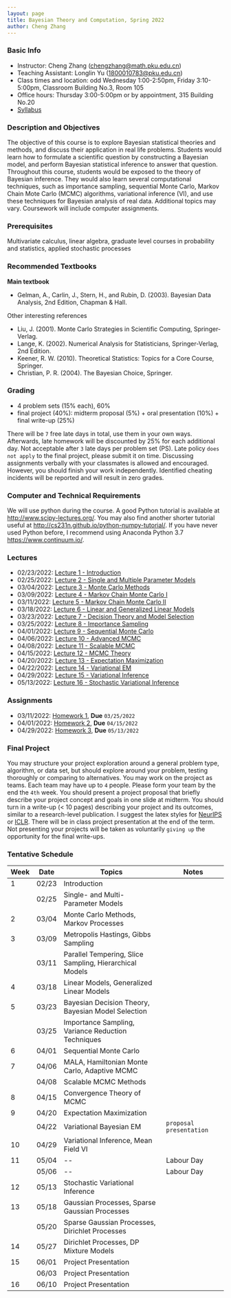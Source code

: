 ```yaml
---
layout: page
title: Bayesian Theory and Computation, Spring 2022
author: Cheng Zhang
---
```


### Basic Info
- Instructor: Cheng Zhang (<chengzhang@math.pku.edu.cn>)
- Teaching Assistant: Longlin Yu (<1800010783@pku.edu.cn>)
- Class times and location: odd Wednesday 1:00-2:50pm, Friday 3:10-5:00pm, Classroom Building No.3, Room 105 
- Office hours: Thursday 3:00-5:00pm or by appointment, 315 Building No.20
- [Syllabus]({{sites.baseurl}}/courses/Syllabus-btc-s22.pdf)
  
### Description and Objectives
The objective of this course is to explore Bayesian statistical theories and methods, and discuss their application in real life problems. Students would learn how to formulate a scientific question by constructing a Bayesian model, and perform Bayesian statistical inference to answer that question. Throughout this course, students would be exposed to the theory of Bayesian inference. They would also learn several computational techniques, such as importance sampling, sequential Monte Carlo, Markov Chain Mote Carlo (MCMC) algorithms, variational inference (VI), and use these techniques for Bayesian analysis of real data. Additional topics may vary. Coursework will include computer assignments.

### Prerequisites
Multivariate calculus, linear algebra, graduate level courses in probability and statistics, applied stochastic processes

### Recommended Textbooks
**Main textbook**

- Gelman, A., Carlin, J., Stern, H., and Rubin, D. (2003). Bayesian Data Analysis, 2nd Edition, Chapman & Hall.

Other interesting references

- Liu, J. (2001). Monte Carlo Strategies in Scientific Computing, Springer-Verlag.
- Lange, K. (2002). Numerical Analysis for Statisticians, Springer-Verlag, 2nd Edition.
- Keener, R. W. (2010). Theoretical Statistics: Topics for a Core Course, Springer.
- Christian, P. R. (2004). The Bayesian Choice, Springer.

### Grading
- 4 problem sets (15% each), 60%
- final project (40%): midterm proposal (5%) + oral presentation (10%) + final write-up (25%)

There will be `7` free late days in total, use them in your own ways. Afterwards, late homework will be discounted by 25% for each additional day. Not acceptable after `3` late days per problem set (PS). Late policy `does not apply` to the final project, please submit it on time. Discussing assignments verbally with your classmates is allowed and encouraged. However, you should finish your work independently. Identified cheating incidents will be reported and will result in zero grades.

### Computer and Technical Requirements

We will use python during the course. A good Python tutorial is available at <http://www.scipy-lectures.org/>. You may also find another shorter tutorial useful at <http://cs231n.github.io/python-numpy-tutorial/>. If you have never used Python before, I recommend using Anaconda Python 3.7 <https://www.continuum.io/>.

### Lectures
- 02/23/2022: [Lecture 1 - Introduction]({{sites.baseurl}}/static/slides/btc_spring22/lec01.pdf)  
- 02/25/2022: [Lecture 2 - Single and Multiple Parameter Models]({{sites.baseurl}}/static/slides/btc_spring22/lec02.pdf)
- 03/04/2022: [Lecture 3 - Monte Carlo Methods]({{sites.baseurl}}/static/slides/btc_spring22/lec03.pdf)
- 03/09/2022: [Lecture 4 - Markov Chain Monte Carlo I]({{sites.baseurl}}/static/slides/btc_spring22/lec04.pdf)
- 03/11/2022: [Lecture 5 - Markov Chain Monte Carlo II]({{sites.baseurl}}/static/slides/btc_spring22/lec05.pdf)
- 03/18/2022: [Lecture 6 - Linear and Generalized Linear Models]({{sites.baseurl}}/static/slides/btc_spring22/lec06.pdf)
- 03/23/2022: [Lecture 7 - Decision Theory and Model Selection]({{sites.baseurl}}/static/slides/btc_spring22/lec07.pdf)
- 03/25/2022: [Lecture 8 - Importance Sampling]({{sites.baseurl}}/static/slides/btc_spring22/lec08.pdf)
- 04/01/2022: [Lecture 9 - Sequential Monte Carlo]({{sites.baseurl}}/static/slides/btc_spring22/lec09.pdf)
- 04/06/2022: [Lecture 10 - Advanced MCMC]({{sites.baseurl}}/static/slides/btc_spring22/lec10.pdf)
- 04/08/2022: [Lecture 11 - Scalable MCMC]({{sites.baseurl}}/static/slides/btc_spring22/lec11.pdf)
- 04/15/2022: [Lecture 12 - MCMC Theory]({{sites.baseurl}}/static/slides/btc_spring22/lec12.pdf)
- 04/20/2022: [Lecture 13 - Expectation Maximization]({{sites.baseurl}}/static/slides/btc_spring22/lec13.pdf)
- 04/22/2022: [Lecture 14 - Variational EM]({{sites.baseurl}}/static/slides/btc_spring22/lec14.pdf)
- 04/29/2022: [Lecture 15 - Variational Inference]({{sites.baseurl}}/static/slides/btc_spring22/lec15.pdf)
- 05/13/2022: [Lecture 16 - Stochastic Variational Inference]({{sites.baseurl}}/static/slides/btc_spring22/lec16.pdf)



### Assignments
- 03/11/2022: [Homework 1]({{sites.baseurl}}/static/slides/btc_spring22/hw01.pdf), **Due** `03/25/2022`
- 04/01/2022: [Homework 2]({{sites.baseurl}}/static/slides/btc_spring22/hw02.pdf), **Due** `04/15/2022`
- 04/29/2022: [Homework 3]({{sites.baseurl}}/static/slides/btc_spring22/hw03.pdf), **Due** `05/13/2022`



### Final Project
You may structure your project exploration around a general problem type, algorithm, or data set, but should explore around your problem, testing thoroughly or comparing to alternatives. You may work on the project as teams. Each team may have up to `4` people. Please form your team by the end the `4th` week. You should present a project proposal that briefly describe your project concept and goals in one slide at midterm. You should turn in a write-up (< 10 pages) describing your project and its outcomes, similar to a research-level publication. I suggest the latex styles for [NeurIPS](https://nips.cc/Conferences/2019/PaperInformation/StyleFiles) or [ICLR](https://iclr.cc/Conferences/2019/CallForPapers). There will be in class project presentation at the end of the term. Not presenting your projects will be taken as voluntarily `giving up` the opportunity for the final write-ups.



### Tentative Schedule

| Week  | Date | Topics       |    Notes   |
| ----- |------| -----        |   -----    |
| 1     |02/23 | Introduction |            |
|       |02/25 | Single- and Multi- Parameter Models|   |
| 2     |03/04 | Monte Carlo Methods, Markov Processes|      |
| 3     |03/09 | Metropolis Hastings, Gibbs Sampling|  
|       |03/11 | Parallel Tempering, Slice Sampling, Hierarchical Models|    |
| 4     |03/18 | Linear Models, Generalized Linear Models |    |
| 5     |03/23 | Bayesian Decision Theory, Bayesian Model Selection |     |
|       |03/25 | Importance Sampling, Variance Reduction Techniques|       |
| 6     |04/01 | Sequential Monte Carlo|     |
| 7     |04/06 | MALA, Hamiltonian Monte Carlo, Adaptive MCMC|       |
|       |04/08 | Scalable MCMC Methods |         |
| 8     |04/15 | Convergence Theory of MCMC |         |
| 9     |04/20 | Expectation Maximization |           |
|       |04/22 | Variational Bayesian EM |   `proposal presentation`   |
| 10    |04/29 | Variational Inference, Mean Field VI |                |
| 11    |05/04 | --          | Labour Day |
|       |05/06 | --          | Labour Day |
| 12    |05/13 | Stochastic Variational Inference |         |
| 13    |05/18 | Gaussian Processes, Sparse Gaussian Processes |       |
|       |05/20 | Sparse Gaussian Processes, Dirichlet Processes |      |
| 14    |05/27 | Dirichlet Processes, DP Mixture Models |              |
| 15    |06/01 | Project Presentation |    |
|       |06/03 | Project Presentation |    |
| 16    |06/10 | Project Presentation |    |